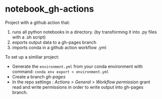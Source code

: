 # notebook_gh-actions
Project with a github action that:
1. runs all python notebooks in a directory. (by transforming it into .py files with a .sh script)
2. exports output data to a gh-pages branch
3. imports conda in a github action workflow .yml

To set up a similiar project:
- Generate the `environment.yml` from your conda environment with command: `conda env export > environment.yml`
- Create a branch *gh-pages*
- In the repo settings : *Actions > General > Workflow permission* grant read and write permissions in order to write output into gh-pages branch.